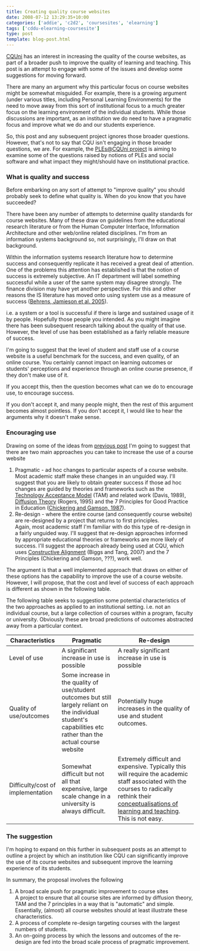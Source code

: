 ```yaml
---
title: Creating quality course websites
date: 2008-07-12 13:29:35+10:00
categories: ['addie', 'c2d2', 'coursesites', 'elearning']
tags: ['cddu-elearning-coursesite']
type: post
template: blog-post.html
---
```

[CQUni](http://www.cquni.edu.au/) has an interest in increasing the quality of the course websites, as part of a broader push to improve the quality of learning and teaching. This post is an attempt to engage with some of the issues and develop some suggestions for moving forward.

There are many an argument why this particular focus on course websites might be somewhat misguided. For example, there is a growing argument (under various titles, including Personal Learning Environments) for the need to move away from this sort of institutional focus to a much greater focus on the learning environment of the individual students. While those discussions are important, as an institution we do need to have a pragmatic focus and improve what we do and our students experience.

So, this post and any subsequent project ignores those broader questions. However, that's not to say that CQU isn't engaging in those broader questions, we are. For example, the [PLEs@CQUni project](http://cddu.cqu.edu.au/index.php/PLEs%40CQUni) is aiming to examine some of the questions raised by notions of PLEs and social software and what impact they might/should have on institutional practice.

### What is quality and success

Before embarking on any sort of attempt to "improve quality" you should probably seek to define what quality is. When do you know that you have succeeded?

There have been any number of attempts to determine quality standards for course websites. Many of these draw on guidelines from the educational research literature or from the Human Computer Interface, Information Architecture and other web/online related disciplines. I'm from an information systems background so, not surprisingly, I'll draw on that background.

Within the information systems research literature how to determine success and consequently replicate it has received a great deal of attention. One of the problems this attention has established is that the notion of success is extremely subjective. An IT department will label something successful while a user of the same system may disagree strongly. The finance division may have yet another perspective. For this and other reasons the IS literature has moved onto using system use as a measure of success ([Behrens, Jamieson et al. 2005](http://cq-pan.cqu.edu.au/david-jones/Publications/Papers_and_Books/cameraReady_v3.pdf)).

i.e. a system or a tool is successful if there is large and sustained usage of it by people. Hopefully those people you intended. As you might imagine there has been subsequent research talking about the quality of that use. However, the level of use has been established as a fairly reliable measure of success.

I'm going to suggest that the level of student and staff use of a course website is a useful benchmark for the success, and even quality, of an online course. You certainly cannot impact on learning outcomes or students' perceptions and experience through an online course presence, if they don't make use of it.

If you accept this, then the question becomes what can we do to encourage use, to encourage success.

If you don't accept it, and many people might, then the rest of this argument becomes almost pointless. If you don't accept it, I would like to hear the arguments why it doesn't make sense.

### Encouraging use

Drawing on some of the ideas from [previous post](http://cq-pan.cqu.edu.au/david-jones/blog/?p=169) I'm going to suggest that there are two main approaches you can take to increase the use of a course website

1. Pragmatic - ad hoc changes to particular aspects of a course website.  
    Most academic staff make these changes in an unguided way. I'll suggest that you are likely to obtain greater success if those ad hoc changes are guided by theories and frameworks such as the [Technology Acceptance Model](http://en.wikipedia.org/wiki/Technology_acceptance_model) (TAM) and related work (Davis, 1989), [Diffusion Theory](http://en.wikipedia.org/wiki/Diffusion_of_innovations) (Rogers, 1995) and the 7 Principles for Good Practice in Education ([Chickering and Gamson, 1987](http://honolulu.hawaii.edu/intranet/committees/FacDevCom/guidebk/teachtip/7princip.htm)).
2. Re-design - where the entire course (and consequently course website) are re-designed by a project that returns to first principles.  
    Again, most academic staff I'm familiar with do this type of re-design in a fairly unguided way. I'll suggest that re-design approaches informed by appropriate educational theories or frameworks are more likely of success. I'll suggest the approach already being used at CQU, which uses [Constructive Alignment](http://en.wikipedia.org/wiki/Constructive_alignment) (Biggs and Tang, 2007) and the 7 Principles (Chickering and Gamson, ???), work well.

The argument is that a well implemented approach that draws on either of these options has the capability to improve the use of a course website. However, I will propose, that the cost and level of success of each approach is different as shown in the following table.

The following table seeks to suggestion some potential characteristics of the two approaches as applied to an institutional setting. i.e. not an individual course, but a large collection of courses within a program, faculty or university. Obviously these are broad predictions of outcomes abstracted away from a particular context.

| Characteristics | Pragmatic | Re-design |
| --- | --- | --- |
| Level of use | A significant increase in use is possible | A really significant increase in use is possible |
| Quality of use/outcomes | Some increase in the quality of use/student outcomes but still largely reliant on the individual student's capabilities etc rather than the actual course website | Potentially huge increases in the quality of use and student outcomes. |
| Difficulty/cost of implementation | Somewhat difficult but not all that expensive, large scale change in a university is always difficult. | Extremely difficult and expensive. Typically this will require the academic staff associated with the courses to radically rethink their [conceptualisations of learning and teaching](http://cq-pan.cqu.edu.au/david-jones/blog/?p=112). This is not easy. |

### The suggestion

I'm hoping to expand on this further in subsequent posts as an attempt to outline a project by which an institution like CQU can significantly improve the use of its course websites and subsequent improve the learning experience of its students.

In summary, the proposal involves the following

1. A broad scale push for pragmatic improvement to course sites  
    A project to ensure that all course sites are informed by diffusion theory, TAM and the 7 principles in a way that is "automatic" and simple. Essentially, (almost) all course websites should at least illustrate these characteristics.
2. A process of complete re-design targeting courses with the largest numbers of students.
3. An on-going process by which the lessons and outcomes of the re-design are fed into the broad scale process of pragmatic improvement.